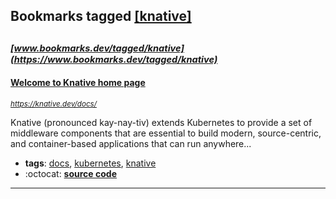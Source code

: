 ## Bookmarks tagged [[knative]](https://www.bookmarks.dev/search?q=[knative])

_<sup><sup>[www.bookmarks.dev/tagged/knative](https://www.bookmarks.dev/tagged/knative)</sup></sup>_
---
#### [Welcome to Knative home page](https://knative.dev/docs/)
_<sup>https://knative.dev/docs/</sup>_

Knative (pronounced kay-nay-tiv) extends Kubernetes to provide a set of middleware components that are essential to build modern, source-centric, and container-based applications that can run anywhere...
* **tags**: [docs](../tagged/docs.md), [kubernetes](../tagged/kubernetes.md), [knative](../tagged/knative.md)
* :octocat: **[source code](https://github.com/knative/docs)**
---
